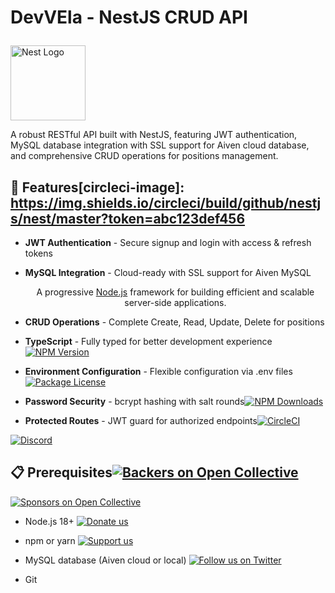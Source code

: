 
# DevVEla - NestJS CRUD API<p align="center">

  <a href="http://nestjs.com/" target="blank"><img src="https://nestjs.com/img/logo-small.svg" width="120" alt="Nest Logo" /></a>

A robust RESTful API built with NestJS, featuring JWT authentication, MySQL database integration with SSL support for Aiven cloud database, and comprehensive CRUD operations for positions management.</p>



## 🚀 Features[circleci-image]: https://img.shields.io/circleci/build/github/nestjs/nest/master?token=abc123def456

[circleci-url]: https://circleci.com/gh/nestjs/nest

- **JWT Authentication** - Secure signup and login with access & refresh tokens

- **MySQL Integration** - Cloud-ready with SSL support for Aiven MySQL  <p align="center">A progressive <a href="http://nodejs.org" target="_blank">Node.js</a> framework for building efficient and scalable server-side applications.</p>

- **CRUD Operations** - Complete Create, Read, Update, Delete for positions    <p align="center">

- **TypeScript** - Fully typed for better development experience<a href="https://www.npmjs.com/~nestjscore" target="_blank"><img src="https://img.shields.io/npm/v/@nestjs/core.svg" alt="NPM Version" /></a>

- **Environment Configuration** - Flexible configuration via .env files<a href="https://www.npmjs.com/~nestjscore" target="_blank"><img src="https://img.shields.io/npm/l/@nestjs/core.svg" alt="Package License" /></a>

- **Password Security** - bcrypt hashing with salt rounds<a href="https://www.npmjs.com/~nestjscore" target="_blank"><img src="https://img.shields.io/npm/dm/@nestjs/common.svg" alt="NPM Downloads" /></a>

- **Protected Routes** - JWT guard for authorized endpoints<a href="https://circleci.com/gh/nestjs/nest" target="_blank"><img src="https://img.shields.io/circleci/build/github/nestjs/nest/master" alt="CircleCI" /></a>

<a href="https://discord.gg/G7Qnnhy" target="_blank"><img src="https://img.shields.io/badge/discord-online-brightgreen.svg" alt="Discord"/></a>

## 📋 Prerequisites<a href="https://opencollective.com/nest#backer" target="_blank"><img src="https://opencollective.com/nest/backers/badge.svg" alt="Backers on Open Collective" /></a>

<a href="https://opencollective.com/nest#sponsor" target="_blank"><img src="https://opencollective.com/nest/sponsors/badge.svg" alt="Sponsors on Open Collective" /></a>

- Node.js 18+   <a href="https://paypal.me/kamilmysliwiec" target="_blank"><img src="https://img.shields.io/badge/Donate-PayPal-ff3f59.svg" alt="Donate us"/></a>

- npm or yarn    <a href="https://opencollective.com/nest#sponsor"  target="_blank"><img src="https://img.shields.io/badge/Support%20us-Open%20Collective-41B883.svg" alt="Support us"></a>

- MySQL database (Aiven cloud or local)  <a href="https://twitter.com/nestframework" target="_blank"><img src="https://img.shields.io/twitter/follow/nestframework.svg?style=social&label=Follow" alt="Follow us on Twitter"></a>

- Git</p>

  <!--[![Backers on Open Collective](https://opencollective.com/nest/backers/badge.svg)](https://opencollective.com/nest#backer)

## 🛠️ Installation  [![Sponsors on Open Collective](https://opencollective.com/nest/sponsors/badge.svg)](https://opencollective.com/nest#sponsor)-->



1. **Clone the repository**## Description

   ```bash

   git clone https://github.com/Goriee/CrudAdet.git[Nest](https://github.com/nestjs/nest) framework TypeScript starter repository.

   cd CrudAdet

   ```## Project setup



2. **Install dependencies**```bash

   ```bash$ npm install

   npm install --legacy-peer-deps```

   ```

   > Note: `--legacy-peer-deps` is required due to peer dependency conflicts between NestJS v11 packages## Configure database (Aiven MySQL)



3. **Configure environment variables**This project supports Aiven MySQL with SSL.

   

   Create a `.env` file in the root directory:1. Copy `.env.example` to `.env` and fill in your credentials from Aiven console.

   ```env

   # Database Configuration```

   DATABASE_HOST=mysql-3bc5f3b2-gbox-098a.d.aivencloud.comDATABASE_HOST=mysql-xxxxx.aivencloud.com

   DATABASE_PORT=18081DATABASE_PORT=18081

   DATABASE_USER=avnadminDATABASE_USER=avnadmin

   DATABASE_PASSWORD=your_password_hereDATABASE_PASSWORD=<your_password>

   DATABASE_NAME=defaultdbDATABASE_NAME=defaultdb

   DATABASE_SSL_MODE=REQUIRED

   # SSL Configuration (for Aiven)DATABASE_SSL_CA_PATH=./aiven-ca.pem

   DATABASE_SSL_MODE=REQUIRED```

   DATABASE_SSL_CA_PATH=C:\Users\Administrator\Desktop\DevVEla\ca.pem

   2. Download the CA certificate from the Aiven console (Show > Download) and save it as `aiven-ca.pem` in the project root, or update `DATABASE_SSL_CA_PATH` with the correct path.

   # JWT Secrets

   JWT_SECRET=your_jwt_secret_here3. Create the required tables (run once):

   JWT_REFRESH_SECRET=your_jwt_refresh_secret_here

   ```sql

   # Optional: Custom Table NamesCREATE TABLE IF NOT EXISTS users (

   USERS_TABLE=users  id INT AUTO_INCREMENT PRIMARY KEY,

   POSITIONS_TABLE=positions  username VARCHAR(255) NOT NULL UNIQUE,

   ```  password VARCHAR(255) NOT NULL,

  refreshToken VARCHAR(255) NULL

4. **SSL Certificate Setup (for Aiven)**);

   

   Download the CA certificate from your Aiven console and save it as `ca.pem` in the project root directory.CREATE TABLE IF NOT EXISTS positions (

  id INT AUTO_INCREMENT PRIMARY KEY,

5. **Database Schema**  positionCode VARCHAR(50) NOT NULL,

     positionName VARCHAR(255) NOT NULL,

   Ensure your MySQL database has the following tables:  userId INT NOT NULL

);

   **Users Table:**```

   ```sql

   CREATE TABLE users (## Compile and run the project

     id INT AUTO_INCREMENT PRIMARY KEY,

     username VARCHAR(255) NOT NULL UNIQUE,```bash

     email VARCHAR(255),# development

     password VARCHAR(255) NOT NULL,$ npm run start

     firstName VARCHAR(255),

     lastName VARCHAR(255),# watch mode

     createdAt TIMESTAMP DEFAULT CURRENT_TIMESTAMP,$ npm run start:dev

     updatedAt TIMESTAMP DEFAULT CURRENT_TIMESTAMP ON UPDATE CURRENT_TIMESTAMP

   );# production mode

   ```$ npm run start:prod

```

   **Positions Table:**

   ```sqlThe server reads `PORT` from `.env` (default 3000) and logs `Database Successfully Connected` on successful DB connection.

   CREATE TABLE positions (

     position_id INT AUTO_INCREMENT PRIMARY KEY,## Run tests

     position_code VARCHAR(50) NOT NULL,

     position_name VARCHAR(255) NOT NULL,```bash

     created_at TIMESTAMP DEFAULT CURRENT_TIMESTAMP,# unit tests

     updated_at TIMESTAMP DEFAULT CURRENT_TIMESTAMP ON UPDATE CURRENT_TIMESTAMP$ npm run test

   );

   ```# e2e tests

$ npm run test:e2e

## 🏃‍♂️ Running the Application

# test coverage

**Development mode:**$ npm run test:cov

```bash```

npm run start:dev

```## Deployment



**Production mode:**When you're ready to deploy your NestJS application to production, there are some key steps you can take to ensure it runs as efficiently as possible. Check out the [deployment documentation](https://docs.nestjs.com/deployment) for more information.

```bash

npm run buildIf you are looking for a cloud-based platform to deploy your NestJS application, check out [Mau](https://mau.nestjs.com), our official platform for deploying NestJS applications on AWS. Mau makes deployment straightforward and fast, requiring just a few simple steps:

npm run start:prod

``````bash

$ npm install -g @nestjs/mau

The API will be available at `http://localhost:3000`$ mau deploy

```

## 📚 API Documentation

With Mau, you can deploy your application in just a few clicks, allowing you to focus on building features rather than managing infrastructure.

### Base URL

```## Resources

http://localhost:3000

```Check out a few resources that may come in handy when working with NestJS:



### Authentication Endpoints- Visit the [NestJS Documentation](https://docs.nestjs.com) to learn more about the framework.

- For questions and support, please visit our [Discord channel](https://discord.gg/G7Qnnhy).

#### 1. Signup- To dive deeper and get more hands-on experience, check out our official video [courses](https://courses.nestjs.com/).

Create a new user account.- Deploy your application to AWS with the help of [NestJS Mau](https://mau.nestjs.com) in just a few clicks.

- Visualize your application graph and interact with the NestJS application in real-time using [NestJS Devtools](https://devtools.nestjs.com).

**Endpoint:** `POST /auth/signup`- Need help with your project (part-time to full-time)? Check out our official [enterprise support](https://enterprise.nestjs.com).

- To stay in the loop and get updates, follow us on [X](https://x.com/nestframework) and [LinkedIn](https://linkedin.com/company/nestjs).

**Request Body:**- Looking for a job, or have a job to offer? Check out our official [Jobs board](https://jobs.nestjs.com).

```json

{## Support

  "username": "alice",

  "password": "password123",Nest is an MIT-licensed open source project. It can grow thanks to the sponsors and support by the amazing backers. If you'd like to join them, please [read more here](https://docs.nestjs.com/support).

  "email": "alice@example.com",

  "firstName": "Alice",## Stay in touch

  "lastName": "Smith"

}- Author - [Kamil Myśliwiec](https://twitter.com/kammysliwiec)

```- Website - [https://nestjs.com](https://nestjs.com/)

- Twitter - [@nestframework](https://twitter.com/nestframework)

**Response (201 Created):**

```json## License

{

  "id": 1,Nest is [MIT licensed](https://github.com/nestjs/nest/blob/master/LICENSE).

  "username": "alice",
  "email": "alice@example.com",
  "firstName": "Alice",
  "lastName": "Smith",
  "createdAt": "2024-01-15T10:30:00.000Z",
  "updatedAt": "2024-01-15T10:30:00.000Z"
}
```

#### 2. Login
Authenticate and receive JWT tokens.

**Endpoint:** `POST /auth/login`

**Request Body:**
```json
{
  "username": "alice",
  "password": "password123"
}
```

**Response (200 OK):**
```json
{
  "accessToken": "eyJhbGciOiJIUzI1NiIsInR5cCI6IkpXVCJ9...",
  "refreshToken": "eyJhbGciOiJIUzI1NiIsInR5cCI6IkpXVCJ9..."
}
```

**Token Expiry:**
- Access Token: 15 minutes
- Refresh Token: 7 days

> ⚠️ **Note:** Access tokens expire after 15 minutes. Users must re-login to obtain new tokens.

### Positions Endpoints (Protected)

All positions endpoints require JWT authentication. Include the access token in the Authorization header:
```
Authorization: Bearer <your_access_token>
```

#### 1. Create Position
**Endpoint:** `POST /positions`

**Request Body:**
```json
{
  "positionCode": "DEV001",
  "positionName": "Senior Developer"
}
```

**Response (201 Created):**
```json
{
  "position_id": 1,
  "position_code": "DEV001",
  "position_name": "Senior Developer",
  "created_at": "2024-01-15T10:30:00.000Z",
  "updated_at": "2024-01-15T10:30:00.000Z"
}
```

#### 2. Get All Positions
**Endpoint:** `GET /positions`

**Response (200 OK):**
```json
[
  {
    "position_id": 1,
    "position_code": "DEV001",
    "position_name": "Senior Developer",
    "created_at": "2024-01-15T10:30:00.000Z",
    "updated_at": "2024-01-15T10:30:00.000Z"
  },
  {
    "position_id": 2,
    "position_code": "MGR001",
    "position_name": "Project Manager",
    "created_at": "2024-01-15T11:00:00.000Z",
    "updated_at": "2024-01-15T11:00:00.000Z"
  }
]
```

#### 3. Get Position by ID
**Endpoint:** `GET /positions/:id`

**Response (200 OK):**
```json
{
  "position_id": 1,
  "position_code": "DEV001",
  "position_name": "Senior Developer",
  "created_at": "2024-01-15T10:30:00.000Z",
  "updated_at": "2024-01-15T10:30:00.000Z"
}
```

#### 4. Update Position
**Endpoint:** `PATCH /positions/:id`

**Request Body:**
```json
{
  "positionCode": "DEV002",
  "positionName": "Lead Developer"
}
```

**Response (200 OK):**
```json
{
  "position_id": 1,
  "position_code": "DEV002",
  "position_name": "Lead Developer",
  "created_at": "2024-01-15T10:30:00.000Z",
  "updated_at": "2024-01-15T12:00:00.000Z"
}
```

#### 5. Delete Position
**Endpoint:** `DELETE /positions/:id`

**Response (200 OK):**
```json
{
  "message": "Position deleted successfully"
}
```

## 🧪 Testing with Postman

### Setup

1. **Import the collection** or create a new collection with the endpoints above
2. **Create an environment** with the following variables:
   - `base_url`: `http://localhost:3000`
   - `access_token`: (will be set automatically after login)

### Testing Flow

1. **Test Signup**
   - Send POST request to `{{base_url}}/auth/signup`
   - Verify user is created

2. **Test Login**
   - Send POST request to `{{base_url}}/auth/login`
   - Copy the `accessToken` from response
   - Save it to your environment variable `access_token`
   - Or manually add to Authorization header for subsequent requests

3. **Test Positions CRUD**
   - Add Authorization header to all positions requests:
     ```
     Key: Authorization
     Value: Bearer {{access_token}}
     ```
   
   - **Create**: POST to `{{base_url}}/positions`
   - **Read All**: GET to `{{base_url}}/positions`
   - **Read One**: GET to `{{base_url}}/positions/1`
   - **Update**: PATCH to `{{base_url}}/positions/1`
   - **Delete**: DELETE to `{{base_url}}/positions/1`

### Common Issues

- **401 Unauthorized**: Token expired (15m limit) or missing. Re-login to get new token.
- **500 Internal Server Error**: Check server logs for database connection or query errors.
- **404 Not Found**: Position ID doesn't exist in database.

## 🗂️ Project Structure

```
DevVEla/
├── src/
│   ├── auth/                    # Authentication module
│   │   ├── auth.controller.ts   # Auth endpoints (signup, login)
│   │   ├── auth.service.ts      # Auth business logic
│   │   └── auth.module.ts       # Auth module definition
│   ├── config/
│   │   └── jwt.ts               # JWT configuration
│   ├── database/
│   │   ├── database.module.ts   # Database module
│   │   └── database.service.ts  # MySQL connection with SSL
│   ├── guards/
│   │   └── guard.ts             # JWT authentication guard
│   ├── positions/               # Positions CRUD module
│   │   ├── positions.controller.ts
│   │   ├── positions.service.ts
│   │   └── positions.module.ts
│   ├── app.module.ts            # Root module
│   └── main.ts                  # Application entry point
├── test/                        # E2E tests
├── .env                         # Environment variables (not in git)
├── ca.pem                       # SSL certificate (not in git)
├── package.json
└── README.md
```

## 🔒 Security

- **Password Hashing**: Uses bcrypt with 10 salt rounds
- **JWT Tokens**: HS256 algorithm with configurable secrets
- **SSL/TLS**: Supports SSL connections to MySQL (required for Aiven)
- **Environment Variables**: Sensitive data stored in .env (excluded from git)
- **Input Validation**: NestJS built-in validation pipes

### Security Best Practices

1. Never commit `.env` or `ca.pem` files to version control
2. Use strong JWT secrets (minimum 32 characters)
3. Rotate JWT secrets regularly in production
4. Use HTTPS in production environments
5. Implement rate limiting for auth endpoints
6. Add input sanitization for SQL injection prevention

## 🚢 Deployment

### Heroku Deployment

1. **Create Heroku app**
   ```bash
   heroku create your-app-name
   ```

2. **Set environment variables**
   ```bash
   heroku config:set DATABASE_HOST=your_host
   heroku config:set DATABASE_PORT=18081
   heroku config:set DATABASE_USER=your_user
   heroku config:set DATABASE_PASSWORD=your_password
   heroku config:set DATABASE_NAME=defaultdb
   heroku config:set DATABASE_SSL_MODE=REQUIRED
   heroku config:set JWT_SECRET=your_secret
   heroku config:set JWT_REFRESH_SECRET=your_refresh_secret
   ```

3. **Add SSL certificate**
   ```bash
   heroku config:set DATABASE_SSL_CA="$(cat ca.pem)"
   ```
   Update `database.service.ts` to read from env var instead of file:
   ```typescript
   const ca = process.env.DATABASE_SSL_CA || fs.readFileSync(sslCaPath);
   ```

4. **Deploy**
   ```bash
   git push heroku main
   ```

### Docker Deployment

1. **Create Dockerfile**
   ```dockerfile
   FROM node:18-alpine
   WORKDIR /app
   COPY package*.json ./
   RUN npm install --legacy-peer-deps
   COPY . .
   RUN npm run build
   EXPOSE 3000
   CMD ["npm", "run", "start:prod"]
   ```

2. **Build and run**
   ```bash
   docker build -t devvela .
   docker run -p 3000:3000 --env-file .env devvela
   ```

### Railway Deployment

1. Connect your GitHub repository to Railway
2. Add environment variables in Railway dashboard
3. Deploy automatically on git push

## 🤝 Contributing

1. Fork the repository
2. Create a feature branch (`git checkout -b feature/amazing-feature`)
3. Commit your changes (`git commit -m 'Add amazing feature'`)
4. Push to the branch (`git push origin feature/amazing-feature`)
5. Open a Pull Request

## 📝 License

This project is licensed under the MIT License.

## 👥 Authors

- **Goriee** - [GitHub Profile](https://github.com/Goriee)

## 🐛 Known Issues

1. **RefreshToken Column**: The users table doesn't have a `refreshToken` column. The code handles this gracefully by skipping the DB update.
2. **Token Expiry**: Access tokens expire after 15 minutes. Users must re-login frequently. Consider implementing refresh token rotation in production.
3. **Schema Case**: Database uses snake_case (position_code), API uses camelCase (positionCode). Mapping handled in service layer.

## 📞 Support

For issues and questions:
- Open an issue on GitHub
- Check existing issues for solutions

## 🎯 Future Enhancements

- [ ] Implement refresh token rotation
- [ ] Add email verification for signup
- [ ] Implement password reset functionality
- [ ] Add pagination for positions list
- [ ] Add filtering and sorting for positions
- [ ] Implement role-based access control (RBAC)
- [ ] Add API rate limiting
- [ ] Add Swagger/OpenAPI documentation
- [ ] Implement logging with Winston
- [ ] Add unit and integration tests
- [ ] Add Docker Compose for local development
- [ ] Implement database migrations

---

Built with ❤️ using NestJS

